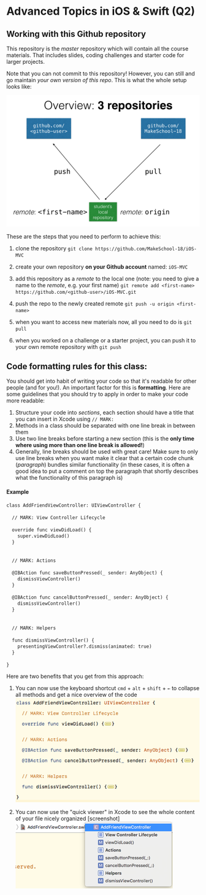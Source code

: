 # Advanced Topics in iOS & Swift (Q2)

## Working with this Github repository

This repository is the _master_ repository which will contain all the course materials. That includes slides, coding challenges and starter code for larger projects.

Note that you can not commit to this repository! However, you can still and go maintain _your own version of this repo_. This is what the whole setup looks like:

![Git Setup](./git-overview.png "Overview: 3 Repositories")

These are the steps that you need to perform to achieve this:

1. clone the repository
`git clone https://github.com/MakeSchool-18/iOS-MVC`

2. create your own repository **on your Github account** named: `iOS-MVC`

3. add this repository as a _remote_ to the local one (note: you need to give a name to the _remote_, e.g. your first name)
`git remote add <first-name> https://github.com/<github-user>/iOS-MVC.git`

4. push the repo to the newly created remote
`git push -u origin <first-name>`

5. when you want to access new materials now, all you need to do is
`git pull`

6. when you worked on a challenge or a starter project, you can push it to your own remote repository with
`git push`


## Code formatting rules for this class:

You should get into habit of writing your code so that it's readable for other people (and for you!). An important factor for this is **formatting**. Here are some guidelines that you should try to apply in order to make your code more readable:

1. Structure your code into _sections_, each section should have a title that you can insert in Xcode using `// MARK:`
2. Methods in a class should be separated with one line break in between them
3. Use two line breaks before starting a new section (this is the **only time where using more than one line break is allowed!**)
4. Generally, line breaks should be used with great care! Make sure to only use line breaks when you want make it clear that a certain code chunk (_paragraph_) bundles similar functionality (in these cases, it is often a good idea to put a comment on top the paragraph that shortly describes what the functionality of this paragraph is)


#### Example

    class AddFriendViewController: UIViewController {
      
      // MARK: View Controller Lifecycle
      
      override func viewDidLoad() {
        super.viewDidLoad()
      }
      
      
      // MARK: Actions
      
      @IBAction func saveButtonPressed(_ sender: AnyObject) {
        dismissViewController()
      }
      
      @IBAction func cancelButtonPressed(_ sender: AnyObject) {
        dismissViewController()
      }
      
      
      // MARK: Helpers
      
      func dismissViewController() {
        presentingViewController?.dismiss(animated: true)
      }
      
    }

Here are two benefits that you get from this approach:

1. You can now use the keyboard shortcut `cmd` + `alt` + `shift` + `←` to collapse all methods and get a nice overview of the code
![Folded Methods](./folded.png "Use `cmd` + `alt` + `shift` to fold methods")

2. You can now use the "quick viewer" in Xcode to see the whole content of your file nicely organized [screenshot]
![Quick Viewer](./quick-viewer.png "Use Xcode's 'Quick Viewer' to have a nice overview of the file's content")


